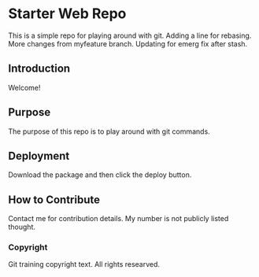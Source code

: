 # Starter Web Repo

This is a simple repo for playing around with git. Adding a line for rebasing.
More changes from myfeature branch. Updating for emerg fix after stash.

## Introduction

Welcome!

## Purpose

The purpose of this repo is to play around with git commands. 

## Deployment

Download the package and then click the deploy button.

## How to Contribute
Contact me for contribution details. My number is not publicly listed thought. 

### Copyright
Git training copyright text. All rights researved.

